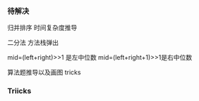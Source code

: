 ### 待解决

归并排序  时间复杂度推导

二分法  方法栈弹出

mid=(left+right)>>1 是左中位数  mid=(left+right+1)>>1是右中位数

算法题推导以及画图  tricks

### Triicks